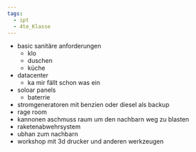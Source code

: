 ```yaml
---
tags:
  - ipt
  - 4te_Klasse
---
```

- basic sanitäre anforderungen
	- klo
	- duschen
	- küche
- datacenter
	- ka mir fällt schon was ein
- soloar panels
	- baterrie
- stromgeneratoren mit benzien oder diesel als backup
- rage room
- kannonen aschmuss raum um den nachbarn weg zu blasten
- raketenabwehrsystem
- ubhan zum nachbarn
- workshop mit 3d drucker und anderen werkzeugen